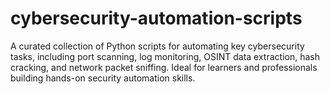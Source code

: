 # cybersecurity-automation-scripts
A curated collection of Python scripts for automating key cybersecurity tasks, including port scanning, log monitoring, OSINT data extraction, hash cracking, and network packet sniffing. Ideal for learners and professionals building hands-on security automation skills.
